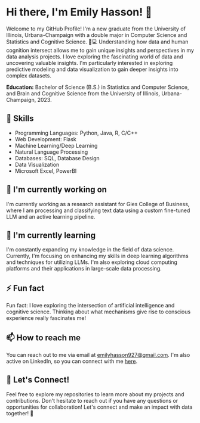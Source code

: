 # Hi there, I'm Emily Hasson! 👋

Welcome to my GitHub Profile! I'm a new graduate from the University of Illinois, Urbana-Champaign with a double major in Computer Science and Statistics and Cognitive Science. 🧠💻 Understanding how data and human cognition intersect allows me to gain unique insights and perspectives in my data analysis projects. I love exploring the fascinating world of data and uncovering valuable insights. I'm particularly interested in exploring predictive modeling and data visualization to gain deeper insights into complex datasets.

**Education:** Bachelor of Science (B.S.) in Statistics and Computer Science, and Brain and Cognitive Science from the University of Illinois, Urbana-Champaign, 2023.

## 💪 Skills

- Programming Languages: Python, Java, R, C/C++
- Web Development: Flask
- Machine Learning/Deep Learning
- Natural Language Processing
- Databases: SQL, Database Design
- Data Visualization
- Microsoft Excel, PowerBI

## 🔭 I'm currently working on

I'm currently working as a research assistant for Gies College of Business, where I am processing and classifying text data using a custom fine-tuned LLM and an active learning pipeline.

## 🌱 I'm currently learning

I'm constantly expanding my knowledge in the field of data science. Currently, I'm focusing on enhancing my skills in deep learning algorithms and techniques for utilizing LLMs. I'm also exploring cloud computing platforms and their applications in large-scale data processing.

## ⚡ Fun fact

Fun fact: I love exploring the intersection of artificial intelligence and cognitive science. Thinking about what mechanisms give rise to conscious experience really fascinates me!

## 📫 How to reach me

You can reach out to me via email at [emilyhasson927@gmail.com](mailto:emilyhasson927@gmail.com). I'm also active on LinkedIn, so you can connect with me [here](https://www.linkedin.com/in/emilyphasson).

## 🤝 Let's Connect!

Feel free to explore my repositories to learn more about my projects and contributions. Don't hesitate to reach out if you have any questions or opportunities for collaboration! Let's connect and make an impact with data together! 🌟


<!--
**emilyhasson/emilyhasson** is a ✨ _special_ ✨ repository because its `README.md` (this file) appears on your GitHub profile.

Here are some ideas to get you started:

- 🔭 I’m currently working on ...
- 🌱 I’m currently learning ...
- 👯 I’m looking to collaborate on ...
- 🤔 I’m looking for help with ...
- 💬 Ask me about ...
- 📫 How to reach me: ...
- 😄 Pronouns: ...
- ⚡ Fun fact: ...
-->
